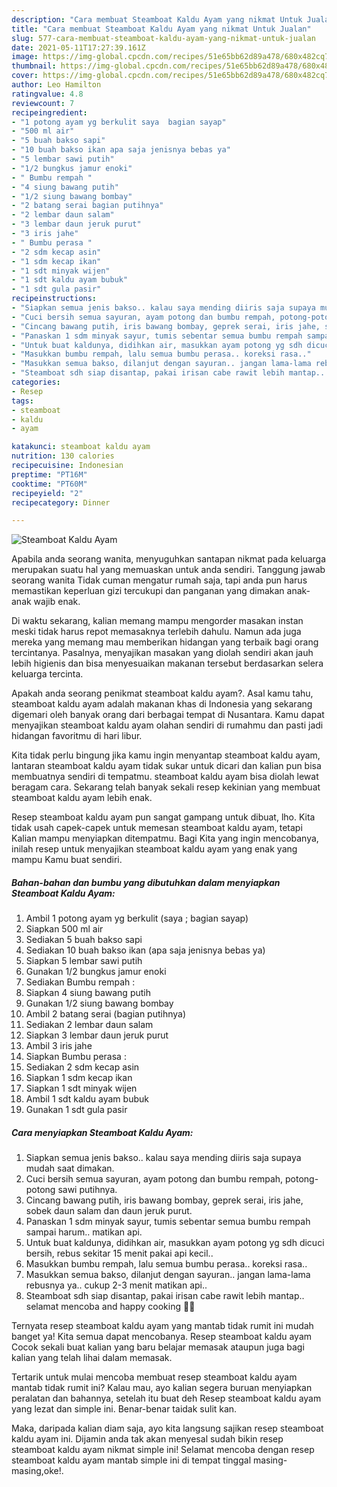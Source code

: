 ```yaml
---
description: "Cara membuat Steamboat Kaldu Ayam yang nikmat Untuk Jualan"
title: "Cara membuat Steamboat Kaldu Ayam yang nikmat Untuk Jualan"
slug: 577-cara-membuat-steamboat-kaldu-ayam-yang-nikmat-untuk-jualan
date: 2021-05-11T17:27:39.161Z
image: https://img-global.cpcdn.com/recipes/51e65bb62d89a478/680x482cq70/steamboat-kaldu-ayam-foto-resep-utama.jpg
thumbnail: https://img-global.cpcdn.com/recipes/51e65bb62d89a478/680x482cq70/steamboat-kaldu-ayam-foto-resep-utama.jpg
cover: https://img-global.cpcdn.com/recipes/51e65bb62d89a478/680x482cq70/steamboat-kaldu-ayam-foto-resep-utama.jpg
author: Leo Hamilton
ratingvalue: 4.8
reviewcount: 7
recipeingredient:
- "1 potong ayam yg berkulit saya  bagian sayap"
- "500 ml air"
- "5 buah bakso sapi"
- "10 buah bakso ikan apa saja jenisnya bebas ya"
- "5 lembar sawi putih"
- "1/2 bungkus jamur enoki"
- " Bumbu rempah "
- "4 siung bawang putih"
- "1/2 siung bawang bombay"
- "2 batang serai bagian putihnya"
- "2 lembar daun salam"
- "3 lembar daun jeruk purut"
- "3 iris jahe"
- " Bumbu perasa "
- "2 sdm kecap asin"
- "1 sdm kecap ikan"
- "1 sdt minyak wijen"
- "1 sdt kaldu ayam bubuk"
- "1 sdt gula pasir"
recipeinstructions:
- "Siapkan semua jenis bakso.. kalau saya mending diiris saja supaya mudah saat dimakan."
- "Cuci bersih semua sayuran, ayam potong dan bumbu rempah, potong-potong sawi putihnya."
- "Cincang bawang putih, iris bawang bombay, geprek serai, iris jahe, sobek daun salam dan daun jeruk purut."
- "Panaskan 1 sdm minyak sayur, tumis sebentar semua bumbu rempah sampai harum.. matikan api."
- "Untuk buat kaldunya, didihkan air, masukkan ayam potong yg sdh dicuci bersih, rebus sekitar 15 menit pakai api kecil.."
- "Masukkan bumbu rempah, lalu semua bumbu perasa.. koreksi rasa.."
- "Masukkan semua bakso, dilanjut dengan sayuran.. jangan lama-lama rebusnya ya.. cukup 2-3 menit matikan api.."
- "Steamboat sdh siap disantap, pakai irisan cabe rawit lebih mantap.. selamat mencoba and happy cooking 🥰🥰"
categories:
- Resep
tags:
- steamboat
- kaldu
- ayam

katakunci: steamboat kaldu ayam 
nutrition: 130 calories
recipecuisine: Indonesian
preptime: "PT16M"
cooktime: "PT60M"
recipeyield: "2"
recipecategory: Dinner

---
```



![Steamboat Kaldu Ayam](https://img-global.cpcdn.com/recipes/51e65bb62d89a478/680x482cq70/steamboat-kaldu-ayam-foto-resep-utama.jpg)

Apabila anda seorang wanita, menyuguhkan santapan nikmat pada keluarga merupakan suatu hal yang memuaskan untuk anda sendiri. Tanggung jawab seorang  wanita Tidak cuman mengatur rumah saja, tapi anda pun harus memastikan keperluan gizi tercukupi dan panganan yang dimakan anak-anak wajib enak.

Di waktu  sekarang, kalian memang mampu mengorder masakan instan meski tidak harus repot memasaknya terlebih dahulu. Namun ada juga mereka yang memang mau memberikan hidangan yang terbaik bagi orang tercintanya. Pasalnya, menyajikan masakan yang diolah sendiri akan jauh lebih higienis dan bisa menyesuaikan makanan tersebut berdasarkan selera keluarga tercinta. 



Apakah anda seorang penikmat steamboat kaldu ayam?. Asal kamu tahu, steamboat kaldu ayam adalah makanan khas di Indonesia yang sekarang digemari oleh banyak orang dari berbagai tempat di Nusantara. Kamu dapat menyajikan steamboat kaldu ayam olahan sendiri di rumahmu dan pasti jadi hidangan favoritmu di hari libur.

Kita tidak perlu bingung jika kamu ingin menyantap steamboat kaldu ayam, lantaran steamboat kaldu ayam tidak sukar untuk dicari dan kalian pun bisa membuatnya sendiri di tempatmu. steamboat kaldu ayam bisa diolah lewat beragam cara. Sekarang telah banyak sekali resep kekinian yang membuat steamboat kaldu ayam lebih enak.

Resep steamboat kaldu ayam pun sangat gampang untuk dibuat, lho. Kita tidak usah capek-capek untuk memesan steamboat kaldu ayam, tetapi Kalian mampu menyiapkan ditempatmu. Bagi Kita yang ingin mencobanya, inilah resep untuk menyajikan steamboat kaldu ayam yang enak yang mampu Kamu buat sendiri.

<!--inarticleads1-->

##### Bahan-bahan dan bumbu yang dibutuhkan dalam menyiapkan Steamboat Kaldu Ayam:

1. Ambil 1 potong ayam yg berkulit (saya ; bagian sayap)
1. Siapkan 500 ml air
1. Sediakan 5 buah bakso sapi
1. Sediakan 10 buah bakso ikan (apa saja jenisnya bebas ya)
1. Siapkan 5 lembar sawi putih
1. Gunakan 1/2 bungkus jamur enoki
1. Sediakan  Bumbu rempah :
1. Siapkan 4 siung bawang putih
1. Gunakan 1/2 siung bawang bombay
1. Ambil 2 batang serai (bagian putihnya)
1. Sediakan 2 lembar daun salam
1. Siapkan 3 lembar daun jeruk purut
1. Ambil 3 iris jahe
1. Siapkan  Bumbu perasa :
1. Sediakan 2 sdm kecap asin
1. Siapkan 1 sdm kecap ikan
1. Siapkan 1 sdt minyak wijen
1. Ambil 1 sdt kaldu ayam bubuk
1. Gunakan 1 sdt gula pasir




<!--inarticleads2-->

##### Cara menyiapkan Steamboat Kaldu Ayam:

1. Siapkan semua jenis bakso.. kalau saya mending diiris saja supaya mudah saat dimakan.
1. Cuci bersih semua sayuran, ayam potong dan bumbu rempah, potong-potong sawi putihnya.
1. Cincang bawang putih, iris bawang bombay, geprek serai, iris jahe, sobek daun salam dan daun jeruk purut.
1. Panaskan 1 sdm minyak sayur, tumis sebentar semua bumbu rempah sampai harum.. matikan api.
1. Untuk buat kaldunya, didihkan air, masukkan ayam potong yg sdh dicuci bersih, rebus sekitar 15 menit pakai api kecil..
1. Masukkan bumbu rempah, lalu semua bumbu perasa.. koreksi rasa..
1. Masukkan semua bakso, dilanjut dengan sayuran.. jangan lama-lama rebusnya ya.. cukup 2-3 menit matikan api..
1. Steamboat sdh siap disantap, pakai irisan cabe rawit lebih mantap.. selamat mencoba and happy cooking 🥰🥰




Ternyata resep steamboat kaldu ayam yang mantab tidak rumit ini mudah banget ya! Kita semua dapat mencobanya. Resep steamboat kaldu ayam Cocok sekali buat kalian yang baru belajar memasak ataupun juga bagi kalian yang telah lihai dalam memasak.

Tertarik untuk mulai mencoba membuat resep steamboat kaldu ayam mantab tidak rumit ini? Kalau mau, ayo kalian segera buruan menyiapkan peralatan dan bahannya, setelah itu buat deh Resep steamboat kaldu ayam yang lezat dan simple ini. Benar-benar taidak sulit kan. 

Maka, daripada kalian diam saja, ayo kita langsung sajikan resep steamboat kaldu ayam ini. Dijamin anda tak akan menyesal sudah bikin resep steamboat kaldu ayam nikmat simple ini! Selamat mencoba dengan resep steamboat kaldu ayam mantab simple ini di tempat tinggal masing-masing,oke!.

